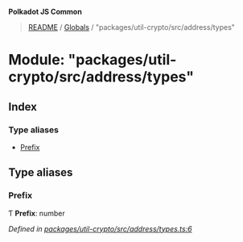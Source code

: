 **Polkadot JS Common**

> [README](../README.md) / [Globals](../globals.md) / "packages/util-crypto/src/address/types"

# Module: "packages/util-crypto/src/address/types"

## Index

### Type aliases

* [Prefix](_packages_util_crypto_src_address_types_.md#prefix)

## Type aliases

### Prefix

Ƭ  **Prefix**: number

*Defined in [packages/util-crypto/src/address/types.ts:6](https://github.com/polkadot-js/common/blob/c366e637/packages/util-crypto/src/address/types.ts#L6)*
